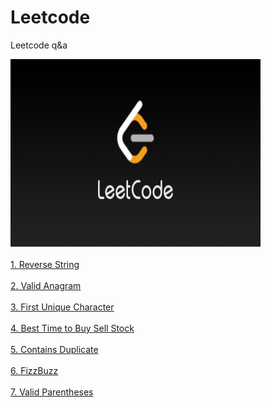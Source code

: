 # Leetcode
Leetcode q&amp;a

<img src="src/img/leetcode_snap.png" style="width:400px;height:300px;"/> <br/><br/>
[1. Reverse String](src/leetjava)<br/><br/>
[2. Valid Anagram](src/leetjava)<br/><br/>
[3. First Unique Character](src/leetjava)<br/><br/>
[4. Best Time to Buy Sell Stock](src/leetjava)<br/><br/>
[5. Contains Duplicate](src/leetjava)<br/><br/>
[6. FizzBuzz](src/leetjava)<br/><br/>
[7. Valid Parentheses](src/leetjava)<br/><br/>
